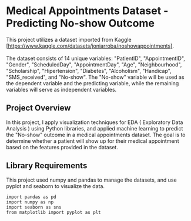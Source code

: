 # Medical Appointments Dataset - Predicting No-show Outcome
  This project utilizes a dataset imported from Kaggle [https://www.kaggle.com/datasets/joniarroba/noshowappointments]. 
  \
  \
  The dataset consists of 14 unique variables: "PatientID", "AppointmentID", "Gender", "ScheduledDay", "AppointmentDay", "Age", "Neighbourhood", "Scholarship", "Hipertension", "Diabetes", "Alcoholism", "Handicap", "SMS_received", and "No-show". The "No-show" variable will be used as the dependent variable and the predicting variable, while the remaining variables will serve as independent variables.


  
## Project Overview
In this project, I apply visualization techniques for EDA ( Exploratory Data Analysis ) using Python libraries, and applied machine learning to predict the "No-show" outcome in a medical appointments dataset. The goal is to determine whether a patient will show up for their medical appointment based on the features provided in the dataset.

## Library Requirements
This project used numpy and pandas to manage the datasets, and use pyplot and seaborn to visualize the data.

```
import pandas as pd
import numpy as np
import seaborn as sns
from matplotlib import pyplot as plt
```
